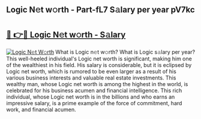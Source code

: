 ## Logic N𝚎t w𝚘rth - Part-fL7 S𝚊lary per year pV7kc

# <h2><a href="http://gc0qrsc.nevu.top/?p=Logic">🔗 👉🔴 Logic N𝚎t w𝚘rth - S𝚊lary</a></h2>

[![Logic N𝚎t W𝚘rth](https://i.imgur.com/Oavwk0R.jpeg)](http://gc0qrsc.nevu.top/?p=Logic)
What is Logic n𝚎t w𝚘rth? What is Logic s𝚊lary per year?
This well-heeled individual's Logic net worth is significant, making him one of the wealthiest in his field. His salary is considerable, but it is eclipsed by Logic net worth, which is rumored to be even larger as a result of his various business interests and valuable real estate investments. This wealthy man, whose Logic net worth is among the highest in the world, is celebrated for his business acumen and financial intelligence. This rich individual, whose Logic net worth is in the billions and who earns an impressive salary, is a prime example of the force of commitment, hard work, and financial acumen.
